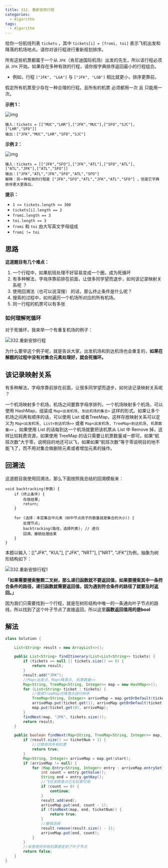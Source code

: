 ```yaml
---
title: 332. 重新安排行程
categories:
  - Algorithm
tags:
  - Algorithm
---
```


给你一份航线列表 `tickets` ，其中 `tickets[i] = [fromi, toi]` 表示飞机出发和降落的机场地点。请你对该行程进行重新规划排序。

所有这些机票都属于一个从 `JFK`（肯尼迪国际机场）出发的先生，所以该行程必须从 `JFK` 开始。如果存在多种有效的行程，请你按字典排序返回最小的行程组合。

- 例如，行程 `["JFK", "LGA"]` 与 `["JFK", "LGB"]` 相比就更小，排序更靠前。

假定所有机票至少存在一种合理的行程。且所有的机票 必须都用一次 且 只能用一次。

 

**示例 1：**

![img](https://raw.githubusercontent.com/Traserve/traserve.github.io/master/_posts/algorithm/images/332-1.jpg)

```
输入：tickets = [["MUC","LHR"],["JFK","MUC"],["SFO","SJC"],["LHR","SFO"]]
输出：["JFK","MUC","LHR","SFO","SJC"]
```

**示例 2：**

![img](https://raw.githubusercontent.com/Traserve/traserve.github.io/master/_posts/algorithm/images/332-2.jpg)

```
输入：tickets = [["JFK","SFO"],["JFK","ATL"],["SFO","ATL"],["ATL","JFK"],["ATL","SFO"]]
输出：["JFK","ATL","JFK","SFO","ATL","SFO"]
解释：另一种有效的行程是 ["JFK","SFO","ATL","JFK","ATL","SFO"] ，但是它字典排序更大更靠后。
```

 

**提示：**

- `1 <= tickets.length <= 300`
- `tickets[i].length == 2`
- `fromi.length == 3`
- `toi.length == 3`
- `fromi` 和 `toi` 由大写英文字母组成
- `fromi != toi`

## 思路

**这道题目有几个难点：**

1. 一个行程中，如果航班处理不好容易变成一个圈，成为死循环
2. 有多种解法，字母序靠前排在前面，让很多同学望而退步，如何该记录映射关系呢 ？
3. 使用回溯法（也可以说深搜） 的话，那么终止条件是什么呢？
4. 搜索的过程中，如何遍历一个机场所对应的所有机场。
5. 同一行程的机票可以有多张

### 如何理解死循环

对于死循环，我来举一个有重复机场的例子：

![332.重新安排行程](https://raw.githubusercontent.com/Traserve/traserve.github.io/master/_posts/algorithm/images/332-1.png)

为什么要举这个例子呢，就是告诉大家，出发机场和到达机场也会重复的，**如果在解题的过程中没有对集合元素处理好，就会死循环。**

## 该记录映射关系

有多种解法，字母序靠前排在前面，让很多同学望而退步，如何该记录映射关系呢 ？

一个机场映射多个机场，机场之间要靠字母序排列，一个机场映射多个机场，可以使用 HashMap，组装成 `Map<出发机场, 到达机场的集合>` 这样的形式。如果让多个机场之间再有顺序的话，可以使用 List 或者TreeMap，这样存放映射关系可以定义为 `Map<出发机场, List<到达机场>>` 或者 `Map<出发机场, TreeMap<到达机场, 机票数量>>` 。如果使用 List 的话每到达一个机场就要把该机票从 List 中 Remove 掉，这样比较耗费资源，如果使用 TreeMap 的话只需要让机票数量减一即可。如果“航班次数”大于零，说明目的地还可以飞，如果如果“航班次数”等于零说明目的地不能飞了，而不用对集合做删除元素或者增加元素的操作。

## 回溯法

这道题目我使用回溯法，那么下面按照我总结的回溯模板来：

```
void backtracking(参数) {
    if (终止条件) {
        存放结果;
        return;
    }

    for (选择：本层集合中元素（树中节点孩子的数量就是集合的大小）) {
        处理节点;
        backtracking(路径，选择列表); // 递归
        回溯，撤销处理结果
    }
}
```

本题以输入：[["JFK", "KUL"], ["JFK", "NRT"], ["NRT", "JFK"]为例，抽象为树形结构如下：

![332.重新安排行程1](https://raw.githubusercontent.com/Traserve/traserve.github.io/master/_posts/algorithm/images/332-2.png)

**「如果需要搜索整颗二叉树，那么递归函数就不要返回值，如果要搜索其中一条符合条件的路径，递归函数就需要返回值，因为遇到符合条件的路径了就要及时返回。」**

因为我们只需要找到一个行程，就是在树形结构中唯一的一条通向叶子节点的路线，所以找到了这个叶子节点了直接返回，所以这里**函数返回值用的是bool**

## 解法

```java
class Solution {

    List<String> result = new ArrayList<>();

    public List<String> findItinerary(List<List<String>> tickets) {
        if (tickets == null || tickets.size() == 0) {
            return result;
        }
        result.add("JFK");
        //Map<出发点，Map<降落点, 机票数量>>
        Map<String, TreeMap<String, Integer>> map = new HashMap<>();
        for (List<String> ticket : tickets) {
            //使用TreeMap对降落点进行排序
            TreeMap<String, Integer> arriveMap = map.getOrDefault(ticket.get(0), new TreeMap<>());
            arriveMap.put(ticket.get(1), arriveMap.getOrDefault(ticket.get(1), 0) + 1);
            map.put(ticket.get(0), arriveMap);
        }
        findNext(map, "JFK", tickets.size());
        return result;
    }

    public boolean findNext(Map<String, TreeMap<String, Integer>> map, String start, int ticketNum) {
        if (result.size() == ticketNum + 1) {
            //已使用完所有机票
            return true;
        }
        Map<String, Integer> arriveMap = map.get(start);
        if (arriveMap != null) {
            for (Map.Entry<String, Integer> entry : arriveMap.entrySet()) {
                int count = entry.getValue();
                String end = entry.getKey();
                //飞往该降落点已无机票可用
                if (count == 0) {
                    continue;
                }
                result.add(end);
                arriveMap.put(end, count - 1);
                if (findNext(map, end, ticketNum)) {
                    return true;
                }
                //撤销选择
                result.remove(result.size() - 1);
                arriveMap.put(end, count);
            }
        }
        //未使用完所有机票便走到了叶子节点
        return false;
    }
}
```

